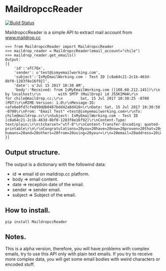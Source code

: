 MaildropccReader
================
[![Build Status](https://travis-ci.org/rtorres90/maildropcc-reader.svg?branch=master)](https://travis-ci.org/rtorres90/maildropcc-reader)

MaildropccReader is a simple API to extract mail account from www.maildrop.cc

```
>>> from MaildropccReader import MaildropccReader
>>> maildrop_reader = MaildropccReader(email_account="chile")
>>> maildrop_reader.get_emails()
Output:
[{
    'id':'aTC7Qx',
    'sender': u'test@ismyemailworking.com',
    'subject':'IsMyEmailWorking.com - Test ID [c8a64c21-2c1b-463d-8bf0-1283f8e16f92]',
    'date': u'Jul 15 2017 10:30 AM',
    'body':'Received: from IsMyEmailWorking.com ([108.60.212.145])\r\n        by localhost\r\n        with SMTP (MailDrop) id J55KIM4A\r\n        for chile@maildrop.cc;\r\n        Sat, 15 Jul 2017 10:30:25 -0700 (PDT)\r\nMIME-Version: 1.0\r\nMessage-ID: <afe6e0fd7cfe899d@b0467bdd42a8d410>\r\nDate: Sat, 15 Jul 2017 10:30:58 -0700\r\nFrom: "Email Test" <test@ismyemailworking.com>\r\nTo: chile@maildrop.cc\r\nSubject: IsMyEmailWorking.com - Test ID [c8a64c21-2c1b-463d-8bf0-1283f8e16f92]\r\nContent-Type: text/plain;\r\n\tcharset="utf-8"\r\nContent-Transfer-Encoding: quoted-printable\r\n\r\nCongratulations=20you=20have=20now=20proven=20that=20you=20at=20least=20rec=\r\neive=20email!=20Now=20to=20prove=20that=20you=20can=20also=20send=20email=\r\n=20simply=20reply=20to=20this=20message=20and=20we=20will=20let=20you=20kno=\r\nw=20when=20we=20receive=20your=20reply.=20Be=20sure=20to=20check=20your=20j=\r\nunk/bulk/spam=20(whatever=20it=20is=20for=20you)=20box=20again=20for=20our=\r\n=20next=20reply.=0d=0a=0d=0a=0d=0aPlease=20note,=20we=20do=20not=20spam=20o=\r\nr=20solicit=20anyone.=20You=20received=20this=20email=20because=20you=20(or=\r\n=20someone=20posing=20to=20be=20you)=20requested=20it.=20We=20implement=20a=\r\nnd=20work=20to=20constantly=20improve=20our=20security=20technologies=20in=\r\n=20order=20to=20prevent=20non-humans=20and=20others=20from=20using=20your=\r\n=20email=20address=20in=20our=20service=20while=20at=20the=20same=20time=20=\r\nothers=20may=20work=20constantly=20to=20defeat=20our=20security.=20If=20you=\r\n=20have=20received=20this=20email=20and=20did=20not=20request=20us=20please=\r\n=20contact=20us=20via=20the=20contact=20link=20on=20our=20website=20at=20ht=\r\ntp://IsMyEmailWorking.com/Contact.aspx.\r\n'
}]
```

Output structure.
-----------------

The output is a dictionary with the followind data:

- id => email id on maildrop.cc platform.
- body => email content.
- date => reception date of the email.
- sender => sender email.
- subject => Subject of the email.


How to install.
---------------

```
pip install MaildropccReader
```

Notes.
------

This is a alpha version, therefore, you will have problems with complex emails, try to use this API only with plain text emails. If you try to receive more complex data, you will get some email bodies with weird characters or encoded stuff.
